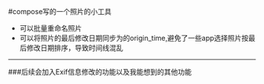 #compose写的一个照片的小工具
+ 可以批量重命名照片
+ 可以将照片的最后修改日期同步为的origin_time,避免了一些app选择照片按最后修改日期排序，导致时间线混乱
***
###后续会加入Exif信息修改的功能以及我能想到的其他功能